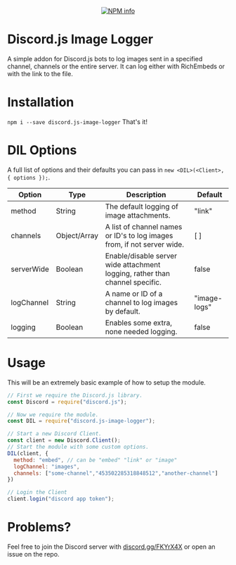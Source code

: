 <div align="center">
  <p>
    <a href="https://nodei.co/npm/discord.js-image-logger
/"><img src="https://nodei.co/npm/discord.js-image-logger.png?downloads=true&stars=true" alt="NPM info" /></a>
  </p>
</div>  

# Discord.js Image Logger
A simple addon for Discord.js bots to log images sent in a specified channel, channels or the entire server. It can log either with RichEmbeds or with the link to the file.

# Installation
`npm i --save discord.js-image-logger`
That's it!

# DIL Options
A full list of options and their defaults you can pass in `new <DIL>(<Client>, { options });`.  

| Option | Type | Description | Default |  
| --- | --- | --- | --- |
| method | String | The default logging of image attachments. | "link" |
| channels | Object/Array | A list of channel names or ID's to log images from, if not server wide. | [ ] |
| serverWide | Boolean | Enable/disable server wide attachment logging, rather than channel specific. | false |
| logChannel | String | A name or ID of a channel to log images by default. | "image-logs" |
| logging | Boolean | Enables some extra, none needed logging. | false |

# Usage
This will be an extremely basic example of how to setup the module.
```js
// First we require the Discord.js library.
const Discord = require("discord.js");

// Now we require the module.
const DIL = require("discord.js-image-logger");

// Start a new Discord Client.
const client = new Discord.Client();
// Start the module with some custom options.
DIL(client, {
  method: "embed", // can be "embed" "link" or "image"
  logChannel: "images",
  channels: ["some-channel","453502285318848512","another-channel"]
})

// Login the Client
client.login("discord app token");
```

# Problems?
Feel free to join the Discord server with [discord.gg/FKYrX4X](https://discord.gg/FKYrX4X) or open an issue on the repo.
